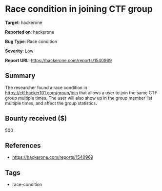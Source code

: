 # Race condition in joining CTF group

**Target**: hackerone

**Reported on**: hackerone

**Bug Type**: Race condition

**Severity**: Low

**Report URL**: https://hackerone.com/reports/1540969

## Summary
The researcher found a race condition in https://ctf.hacker101.com/group/join that allows a user to join the same CTF group multiple times. 
The user will also show up in the group member list multiple times, and affect the group statistics.

## Bounty received ($)
500

## References
- https://hackerone.com/reports/1540969
## Tags
- race-condition
